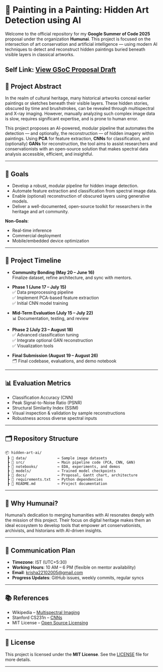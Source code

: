 # 🎨 Painting in a Painting: Hidden Art Detection using AI

Welcome to the official repository for my **Google Summer of Code 2025** proposal under the organization **Humunai**. This project is focused on the intersection of art conservation and artificial intelligence — using modern AI techniques to detect and reconstruct hidden paintings buried beneath visible layers in classical artworks.

Self Link: [View GSoC Proposal Draft](https://docs.google.com/document/d/1vAAgtQcbNdg5CTDqjHOrLTU7Gv3si86fZiniWb0VFKk/edit?usp=sharing)
---

## 🧠 Project Abstract

In the realm of cultural heritage, many historical artworks conceal earlier paintings or sketches beneath their visible layers. These hidden stories, obscured by time and brushstrokes, can be revealed through multispectral and X-ray imaging. However, manually analyzing such complex image data is slow, requires significant expertise, and is prone to human error.

This project proposes an AI-powered, modular pipeline that automates the detection — and optionally, the reconstruction — of hidden imagery within paintings. Using **PCA** for feature extraction, **CNNs** for classification, and (optionally) **GANs** for reconstruction, the tool aims to assist researchers and conservationists with an open-source solution that makes spectral data analysis accessible, efficient, and insightful.

---

## 🎯 Goals

- Develop a robust, modular pipeline for hidden image detection.
- Automate feature extraction and classification from spectral image data.
- Enable (optional) reconstruction of obscured layers using generative models.
- Deliver a well-documented, open-source toolkit for researchers in the heritage and art community.

**Non-Goals**:  
- Real-time inference  
- Commercial deployment  
- Mobile/embedded device optimization

---


## 📅 Project Timeline

- **Community Bonding (May 20 – June 16)**  
  Finalize dataset, refine architecture, and sync with mentors.

- **Phase 1 (June 17 – July 15)**  
  ✅ Data preprocessing pipeline  
  ✅ Implement PCA-based feature extraction  
  ✅ Initial CNN model training

- **Mid-Term Evaluation (July 15 – July 22)**  
  📊 Documentation, testing, and review

- **Phase 2 (July 23 – August 18)**  
  ✅ Advanced classification tuning  
  ✅ Integrate optional GAN reconstruction  
  ✅ Visualization tools

- **Final Submission (August 19 – August 26)**  
  🗂️ Final codebase, evaluations, and demo notebook

---

## 📊 Evaluation Metrics

- Classification Accuracy (CNN)
- Peak Signal-to-Noise Ratio (PSNR)
- Structural Similarity Index (SSIM)
- Visual inspection & validation by sample reconstructions
- Robustness across diverse spectral inputs

---

## 🗂 Repository Structure

```
📦 hidden-art-ai/
 ┣ 📁 data/              → Sample image datasets
 ┣ 📁 src/               → Main pipeline code (PCA, CNN, GAN)
 ┣ 📁 notebooks/         → EDA, experiments, and demos
 ┣ 📁 models/            → Trained model checkpoints
 ┣ 📁 docs/              → Proposal, Gantt chart, architecture
 ┣ 📄 requirements.txt   → Python dependencies
 ┣ 📄 README.md          → Project documentation
```

---

## 🤝 Why Humunai?

Humunai’s dedication to merging humanities with AI resonates deeply with the mission of this project. Their focus on digital heritage makes them an ideal ecosystem to develop tools that empower art conservationists, archivists, and historians with AI-driven insights.

---

## 📨 Communication Plan

- **Timezone**: IST (UTC+5:30)  
- **Working Hours**: 10 AM – 6 PM (flexible on mentor availability)  
- **Email**: krisha22102005@gmail.com    
- **Progress Updates**: GitHub issues, weekly commits, regular syncs

---

## 📚 References

- Wikipedia – [Multispectral Imaging](https://en.wikipedia.org/wiki/Multispectral_imaging)  
- Stanford CS231n – [CNNs](https://cs231n.github.io/convolutional-networks/)  
- MIT License – [Open Source Licensing](https://opensource.org/license/mit/)

---

## 📝 License

This project is licensed under the **MIT License**. See the [LICENSE](LICENSE) file for more details.

---
